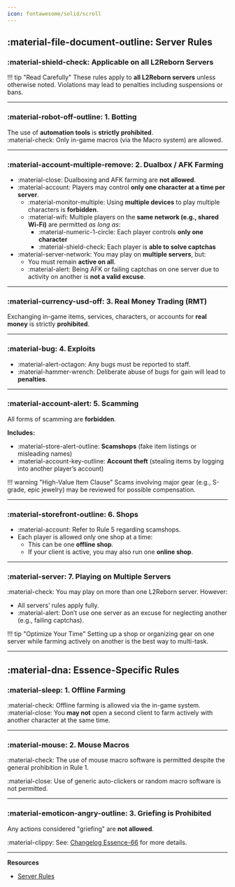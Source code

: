 ```yaml
---
icon: fontawesome/solid/scroll
---
```


## :material-file-document-outline: Server Rules

### :material-shield-check: **Applicable on all L2Reborn Servers**

!!! tip "Read Carefully"
    These rules apply to **all L2Reborn servers** unless otherwise noted. Violations may lead to penalties including suspensions or bans.

---

### :material-robot-off-outline: **1. Botting**

The use of **automation tools** is **strictly prohibited**.  
:material-check: Only in-game macros (via the Macro system) are allowed.

---

### :material-account-multiple-remove: **2. Dualbox / AFK Farming**

- :material-close: Dualboxing and AFK farming are **not allowed**.  
- :material-account: Players may control **only one character at a time per server**.
    - :material-monitor-multiple: Using **multiple devices** to play multiple characters is **forbidden**.  
    - :material-wifi: Multiple players on the **same network (e.g., shared Wi-Fi)** are permitted *as long as*:
        - :material-numeric-1-circle: Each player controls **only one character**
        - :material-shield-check: Each player is **able to solve captchas**
- :material-server-network: You may play on **multiple servers**, but:
    - You must remain **active on all**.
    - :material-alert: Being AFK or failing captchas on one server due to activity on another is **not a valid excuse**.

---

### :material-currency-usd-off: **3. Real Money Trading (RMT)**

Exchanging in-game items, services, characters, or accounts for **real money** is strictly **prohibited**.  

---

### :material-bug: **4. Exploits**

- :material-alert-octagon: Any bugs must be reported to staff.
- :material-hammer-wrench: Deliberate abuse of bugs for gain will lead to **penalties**.

---

### :material-account-alert: **5. Scamming**

All forms of scamming are **forbidden**.

**Includes:**

- :material-store-alert-outline: **Scamshops** (fake item listings or misleading names)
- :material-account-key-outline: **Account theft** (stealing items by logging into another player’s account)

!!! warning "High-Value Item Clause"
    Scams involving major gear (e.g., S-grade, epic jewelry) may be reviewed for possible compensation.

---

### :material-storefront-outline: **6. Shops**
- :material-account: Refer to Rule 5 regarding scamshops.
- Each player is allowed only one shop at a time:
    - This can be one **offline shop**.
    - If your client is active, you may also run one **online shop**.

---

### :material-server: **7. Playing on Multiple Servers**

:material-check: You may play on more than one L2Reborn server. However:

- All servers’ rules apply fully.
- :material-alert: Don’t use one server as an excuse for neglecting another (e.g., failing captchas).

!!! tip "Optimize Your Time"
    Setting up a shop or organizing gear on one server while farming actively on another is the best way to multi-task.

---

## :material-dna: **Essence-Specific Rules**

### :material-sleep: **1. Offline Farming**

:material-check: Offline farming is allowed via the in-game system.  
:material-close: You **may not** open a second client to farm actively with another character at the same time.

---

### :material-mouse: **2. Mouse Macros**

:material-check: The use of mouse macro software is permitted despite the general prohibition in Rule 1.

:material-close: Use of generic auto-clickers or random macro software is not permitted.

---

### :material-emoticon-angry-outline: **3. Griefing is Prohibited**

Any actions considered "griefing" are **not allowed**.

:material-clippy: See: [Changelog Essence-66](https://l2reborn.org/news/changelog-essence-66/) for more details.

---

**Resources**

- [Server Rules](https://l2reborn.org/server-rules/)